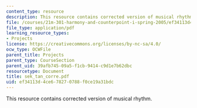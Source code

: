 ```yaml
---
content_type: resource
description: This resource contains corrected version of musical rhythm.
file: /courses/21m-301-harmony-and-counterpoint-i-spring-2005/ef34113d4ce678270788f0ce19a31bdc_sek_tan_corre.pdf
file_type: application/pdf
learning_resource_types:
- Projects
license: https://creativecommons.org/licenses/by-nc-sa/4.0/
ocw_type: OCWFile
parent_title: Projects
parent_type: CourseSection
parent_uid: 39afb745-09a5-f1cb-9414-c9d1e7b62dbc
resourcetype: Document
title: sek_tan_corre.pdf
uid: ef34113d-4ce6-7827-0788-f0ce19a31bdc
---
```

This resource contains corrected version of musical rhythm.
